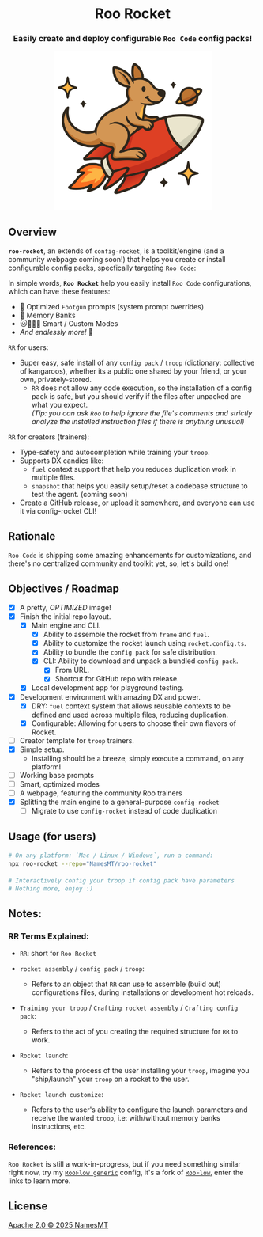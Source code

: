 <div align="center">

# Roo Rocket

<h3>Easily create and deploy configurable <code>Roo Code</code> config packs!
</h3>
<img src="./branding.svg" alt="Roo Rocket's logo" width="320"/>

</div>

## Overview

**`roo-rocket`**, an extends of `config-rocket`, is a toolkit/engine (and a community webpage coming soon!) that helps you create or install configurable config packs, specfically targeting `Roo Code`:

In simple words, **`Roo Rocket`** help you easily install `Roo Code` configurations, which can have these features:
  + 🔫 Optimized `Footgun` prompts (system prompt overrides)
  + 📑 Memory Banks
  + 🐱🦁🐯🐻 Smart / Custom Modes
  + *And endlessly more!* 🚀

`RR` for users:
  + Super easy, safe install of any `config pack` / `troop` (dictionary: collective of kangaroos), whether its a public one shared by your friend, or your own, privately-stored.
    + `RR` does not allow any code execution, so the installation of a config pack is safe, but you should verify if the files after unpacked are what you expect.  
    *(Tip: you can ask `Roo` to help ignore the file's comments and strictly analyze the installed instruction files if there is anything unusual)*

`RR` for creators (trainers):
  + Type-safety and autocompletion while training your `troop`.
  + Supports DX candies like:
    + `fuel` context support that help you reduces duplication work in multiple files.
    + `snapshot` that helps you easily setup/reset a codebase structure to test the agent. (coming soon)
  + Create a GitHub release, or upload it somewhere, and everyone can use it via config-rocket CLI!

## Rationale

`Roo Code` is shipping some amazing enhancements for customizations, and there's no centralized community and toolkit yet, so, let's build one!

## Objectives / Roadmap

* [x] A pretty, *OPTIMIZED* image!
* [x] Finish the initial repo layout.
  * [x] Main engine and CLI.
    * [x] Ability to assemble the rocket from `frame` and `fuel`.
    * [x] Ability to customize the rocket launch using `rocket.config.ts`.
    * [x] Ability to bundle the `config pack` for safe distribution.
    * [x] CLI: Ability to download and unpack a bundled `config pack`.
      * [x] From URL.
      * [x] Shortcut for GitHub repo with release.
  * [x] Local development app for playground testing.
* [x] Development environment with amazing DX and power.
  * [x] DRY: `fuel` context system that allows reusable contexts to be defined and used across multiple files, reducing duplication.
  * [x] Configurable: Allowing for users to choose their own flavors of Rocket.
* [ ] Creator template for `troop` trainers.
* [x] Simple setup.
  * Installing should be a breeze, simply execute a command, on any platform!
* [ ] Working base prompts
* [ ] Smart, optimized modes
* [ ] A webpage, featuring the community Roo trainers
* [x] Splitting the main engine to a general-purpose `config-rocket`
  * [ ] Migrate to use `config-rocket` instead of code duplication

## Usage (for users)

```sh
# On any platform: `Mac / Linux / Windows`, run a command:
npx roo-rocket --repo="NamesMT/roo-rocket"

# Interactively config your troop if config pack have parameters
# Nothing more, enjoy :)
```

## Notes:

### RR Terms Explained:

* `RR`: short for `Roo Rocket`

* `rocket assembly` / `config pack` / `troop`:
  * Refers to an object that `RR` can use to assemble (build out) configurations files, during installations or development hot reloads.

* `Training your troop` / `Crafting rocket assembly` / `Crafting config pack`:
  * Refers to the act of you creating the required structure for `RR` to work.

* `Rocket launch`:
  * Refers to the process of the user installing your `troop`, imagine you "ship/launch" your `troop` on a rocket to the user.

* `Rocket launch customize`:
  * Refers to the user's ability to configure the launch parameters and receive the wanted `troop`, i.e: with/without memory banks instructions, etc.

### References:

`Roo Rocket` is still a work-in-progress, but if you need something similar right now, try my [`RooFlow generic`](https://github.com/NamesMT/RooFlow-generic) config, it's a fork of [`RooFlow`](https://github.com/GreatScottyMac/RooFlow), enter the links to learn more.

## License

[Apache 2.0 © 2025 NamesMT](./LICENSE)
